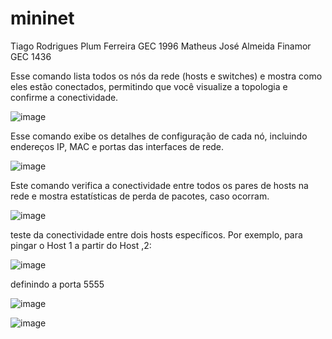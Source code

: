 # mininet
Tiago Rodrigues Plum Ferreira GEC 1996
Matheus José Almeida Finamor GEC 1436

Esse comando lista todos os nós da rede (hosts e switches) e mostra como eles estão conectados, permitindo que você visualize a topologia e confirme a conectividade.

![image](https://github.com/user-attachments/assets/ff33f676-5bde-4eb5-913f-ecb2c278bbf5)

Esse comando exibe os detalhes de configuração de cada nó, incluindo endereços IP, MAC e portas das interfaces de rede.

![image](https://github.com/user-attachments/assets/8b62212d-47aa-4b5a-8462-1a5c20fc02ee)

Este comando verifica a conectividade entre todos os pares de hosts na rede e mostra estatísticas de perda de pacotes, caso ocorram.

![image](https://github.com/user-attachments/assets/5d04d9ad-fe74-4e42-bc5a-16a77532d3a0)

teste da conectividade entre dois hosts específicos. Por exemplo, para pingar o Host 1 a partir do Host ,2:

![image](https://github.com/user-attachments/assets/6a513ab5-0107-486e-a167-55ff788f29c1)


definindo a porta 5555

![image](https://github.com/user-attachments/assets/321fdf9e-b091-4a8b-8785-35958231d4f1)

![image](https://github.com/user-attachments/assets/4a5fac6f-ea5b-4b37-9b33-b22e7aef8d23)


